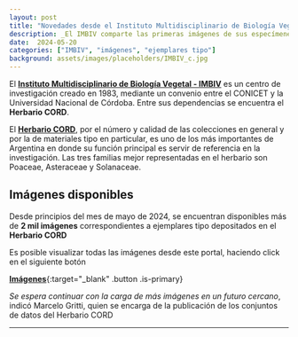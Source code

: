 ```yaml
---
layout: post
title: "Novedades desde el Instituto Multidisciplinario de Biología Vegetal"
description: _El IMBIV comparte las primeras imágenes de sus especímenes en GBIF_
date:  2024-05-20
categories: ["IMBIV", "imágenes", "ejemplares tipo"]
background: assets/images/placeholders/IMBIV_c.jpg
---
```



El [**Instituto Multidisciplinario de Biología Vegetal - IMBIV**](https://museobotanico.unc.edu.ar/herbario) es un centro de investigación creado en 1983, mediante un convenio entre el CONICET y la Universidad Nacional de Córdoba. Entre sus dependencias se encuentra el **Herbario CORD**.

El [**Herbario CORD**](https://museobotanico.unc.edu.ar/herbario), por el número y calidad de las colecciones en general y por la de materiales tipo en particular, es uno de los más importantes de Argentina en donde su función principal es servir de referencia en la investigación. Las tres familias mejor representadas en el herbario son Poaceae, Asteraceae y Solanaceae.


## Imágenes disponibles

Desde principios del mes de mayo de 2024, se encuentran disponibles más de **2 mil imágenes** correspondientes a ejemplares tipo depositados en el **Herbario CORD**

Es posible visualizar todas las imágenes desde este portal, haciendo click en el siguiente botón

[**Imágenes**](occurrence/search/?publishingOrg=7a6bdf66-ef5c-4a81-b731-2e328f4881eb&view=GALLERY){:target="_blank" .button .is-primary}


_Se espera continuar con la carga de más imágenes en un futuro cercano_, indicó Marcelo Gritti, quien se encarga de la publicación de los conjuntos de datos del Herbario CORD


---



